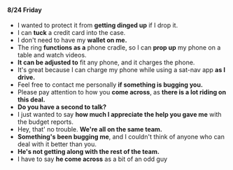 #### 8/24 Friday
* I wanted to protect it from **getting dinged up** if I drop it.
* I can **tuck** a credit card into the case.
* I don't need to have my **wallet on me.**
* The ring **functions as a** phone cradle, so I can **prop up** my phone on a table and watch videos.
* **It can be adjusted to** fit any phone, and it charges the phone.
* It's great because I can charge my phone while using a sat-nav app **as I drive.**
* Feel free to contact me personally **if something is bugging you.**
* Please pay attention to how you **come across**, as **there is a lot riding on this deal.**
* **Do you have a second to talk?**
* I just wanted to say **how much I appreciate the help you gave me** with the budget reports.
* Hey, that' no trouble. **We're all on the same team.**
* **Something's been bugging me**, and I couldn't think of anyone who can deal with it better than you.
* **He's not getting along with the rest of the team.**
* I have to say **he come across** as a bit of an odd guy

